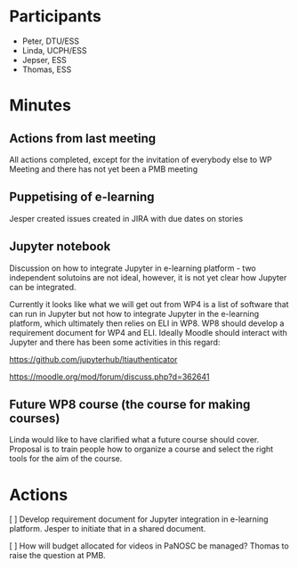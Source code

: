 # Participants

* Peter, DTU/ESS
* Linda, UCPH/ESS
* Jepser, ESS
* Thomas, ESS

# Minutes

## Actions from last meeting
All actions completed, except for the invitation of everybody else to WP Meeting and there has not yet been a PMB meeting

## Puppetising of e-learning
Jesper created issues created in JIRA with due dates on stories

## Jupyter notebook
Discussion on how to integrate Jupyter in e-learning platform - two independent solutoins are not ideal, however, it is not 
yet clear how Jupyter can be integrated. 


Currently it looks like what we will get out from WP4 is a list of software that can run in Jupyter but not how to integrate 
Jupyter in the e-learning platform, which ultimately then relies on ELI in WP8. WP8 should develop a requirement document for 
WP4 and ELI. Ideally Moodle should interact with Jupyter and there has been some activities in this regard:

https://github.com/jupyterhub/ltiauthenticator

https://moodle.org/mod/forum/discuss.php?d=362641

## Future WP8 course (the course for making courses)

Linda would like to have clarified what a future course should cover. Proposal is to train people how to organize a course and 
select the right tools for the aim of the course.



# Actions

[ ] Develop requirement document for Jupyter integration in e-learning platform. Jesper to initiate that in a shared document.

[ ] How will budget allocated for videos in PaNOSC be managed? Thomas to raise the question at PMB.












